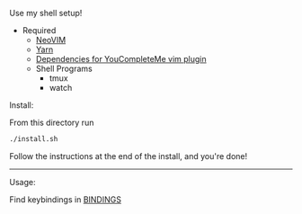 Use my shell setup!

- Required 
  - [NeoVIM](https://neovim.io/) 
  - [Yarn](https://yarnpkg.com/en/docs/install#mac-stable) 
  - [Dependencies for YouCompleteMe vim plugin](https://valloric.github.io/YouCompleteMe/) 
  - Shell Programs 
    - tmux 
    - watch

Install:

From this directory run

```bash
./install.sh
```

Follow the instructions at the end of the install, and you're done!

---

Usage:

Find keybindings in [BINDINGS](./BINDINGS.md)

